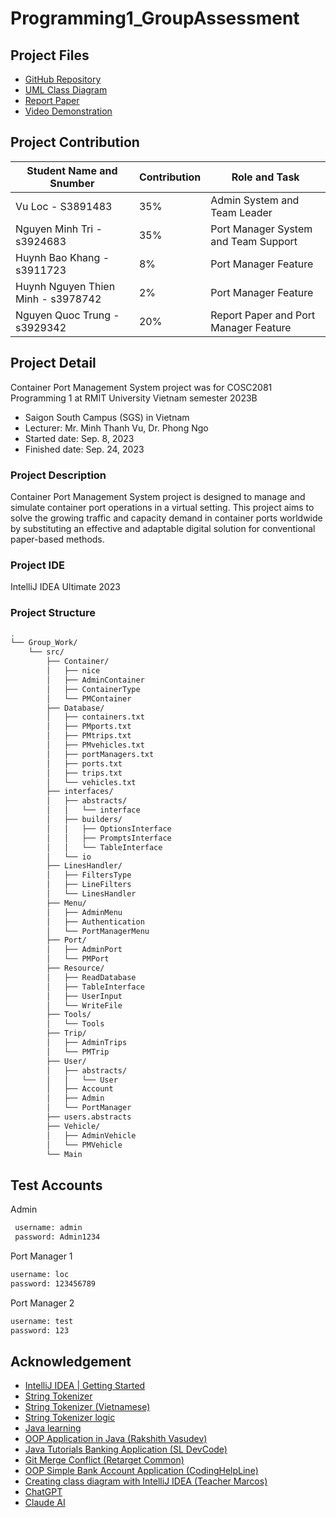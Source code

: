 # Programming1_GroupAssessment

## Project Files
- [GitHub Repository](https://github.com/LocVu-Tim/Programming1_GroupAssessment.git)
- [UML Class Diagram](https://drive.google.com/file/d/1jrBE8GyJVyBArJD0C8ZUnTL5ZnXUAmEX/view?usp=sharing)
- [Report Paper]()
- [Video Demonstration]()

## Project Contribution
| Student Name and Snumber         | Contribution  | Role and Task                   |
| ---------------- |-------------------------|--------------------------------------|
|Vu Loc - S3891483 | 35%                     | Admin System and Team Leader         |
|Nguyen Minh Tri - s3924683| 35%                     | Port Manager System and Team Support |
|Huynh Bao Khang - s3911723| 8%                      | Port Manager Feature                 |
|Huynh Nguyen Thien Minh - s3978742| 2%                      | Port Manager Feature                 |
|Nguyen Quoc Trung - s3929342| 20%                     | Report Paper and Port Manager Feature |

## Project Detail
Container Port Management System project was for COSC2081 Programming 1 at RMIT University Vietnam semester 2023B
- Saigon South Campus (SGS) in Vietnam
- Lecturer: Mr. Minh Thanh Vu, Dr. Phong Ngo
- Started date: Sep. 8, 2023
- Finished date: Sep. 24, 2023

### Project Description

Container Port Management System project is designed to manage and simulate container port operations in a virtual setting. This project aims to solve the growing traffic and capacity demand in container ports worldwide by substituting an effective and adaptable digital solution for conventional paper-based methods.

### Project IDE
IntelliJ IDEA Ultimate 2023

### Project Structure
```bash
.
└── Group_Work/
    └── src/
        ├── Container/
        │   ├── nice
        │   ├── AdminContainer
        │   ├── ContainerType
        │   └── PMContainer
        ├── Database/
        │   ├── containers.txt
        │   ├── PMports.txt
        │   ├── PMtrips.txt
        │   ├── PMvehicles.txt
        │   ├── portManagers.txt
        │   ├── ports.txt
        │   ├── trips.txt
        │   └── vehicles.txt
        ├── interfaces/
        │   ├── abstracts/
        │   │   └── interface
        │   ├── builders/
        │   │   ├── OptionsInterface
        │   │   ├── PromptsInterface
        │   │   └── TableInterface
        │   └── io
        ├── LinesHandler/
        │   ├── FiltersType
        │   ├── LineFilters
        │   └── LinesHandler
        ├── Menu/
        │   ├── AdminMenu
        │   ├── Authentication
        │   └── PortManagerMenu
        ├── Port/
        │   ├── AdminPort
        │   └── PMPort
        ├── Resource/
        │   ├── ReadDatabase
        │   ├── TableInterface
        │   ├── UserInput
        │   └── WriteFile
        ├── Tools/
        │   └── Tools
        ├── Trip/
        │   ├── AdminTrips
        │   └── PMTrip
        ├── User/
        │   ├── abstracts/
        │   │   └── User
        │   ├── Account
        │   ├── Admin
        │   └── PortManager
        ├── users.abstracts
        ├── Vehicle/
        │   ├── AdminVehicle
        │   └── PMVehicle
        └── Main

```

## Test Accounts
Admin
```bash
 username: admin
 password: Admin1234
```
Port Manager 1
```bash
username: loc  
password: 123456789
```
Port Manager 2
```bash
username: test  
password: 123
```


## Acknowledgement
- [IntelliJ IDEA | Getting Started](https://www.jetbrains.com/help/idea/getting-started.html)
- [String Tokenizer](https://docs.oracle.com/javase/8/docs/api/java/util/StringTokenizer.html)
- [String Tokenizer (Vietnamese)](https://t3h.com.vn/tin-tuc/stringtokenizer-trong-java)
- [String Tokenizer logic](https://www.javatpoint.com/string-tokenizer-in-java)
- [Java learning](https://www.w3schools.com/java/default.asp)
- [OOP Application in Java (Rakshith Vasudev)](https://www.youtube.com/watch?v=e0X00EoFQbE)
- [Java Tutorials Banking Application (SL DevCode)](https://www.youtube.com/watch?v=wRC01C0Q5o0)
- [Git Merge Conflict (Retarget Common)](https://www.youtube.com/watch?v=DgcRsCb2ZEU)
- [OOP Simple Bank Account Application (CodingHelpLine)](https://www.youtube.com/watch?v=-HZSyjuuOsc)
- [Creating class diagram with IntelliJ IDEA (Teacher Marcos)](https://www.youtube.com/watch?v=yCkTqNxZkbY)
- [ChatGPT]()
- [Claude AI]()

